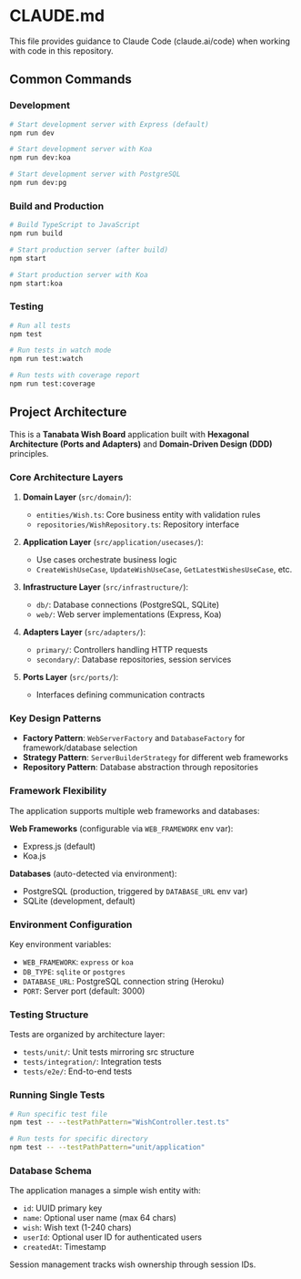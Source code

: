 # CLAUDE.md

This file provides guidance to Claude Code (claude.ai/code) when working with code in this repository.

## Common Commands

### Development
```bash
# Start development server with Express (default)
npm run dev

# Start development server with Koa
npm run dev:koa

# Start development server with PostgreSQL
npm run dev:pg
```

### Build and Production
```bash
# Build TypeScript to JavaScript
npm run build

# Start production server (after build)
npm start

# Start production server with Koa
npm start:koa
```

### Testing
```bash
# Run all tests
npm test

# Run tests in watch mode
npm run test:watch

# Run tests with coverage report
npm run test:coverage
```

## Project Architecture

This is a **Tanabata Wish Board** application built with **Hexagonal Architecture (Ports and Adapters)** and **Domain-Driven Design (DDD)** principles.

### Core Architecture Layers

1. **Domain Layer** (`src/domain/`):
   - `entities/Wish.ts`: Core business entity with validation rules
   - `repositories/WishRepository.ts`: Repository interface

2. **Application Layer** (`src/application/usecases/`):
   - Use cases orchestrate business logic
   - `CreateWishUseCase`, `UpdateWishUseCase`, `GetLatestWishesUseCase`, etc.

3. **Infrastructure Layer** (`src/infrastructure/`):
   - `db/`: Database connections (PostgreSQL, SQLite)
   - `web/`: Web server implementations (Express, Koa)

4. **Adapters Layer** (`src/adapters/`):
   - `primary/`: Controllers handling HTTP requests
   - `secondary/`: Database repositories, session services

5. **Ports Layer** (`src/ports/`):
   - Interfaces defining communication contracts

### Key Design Patterns

- **Factory Pattern**: `WebServerFactory` and `DatabaseFactory` for framework/database selection
- **Strategy Pattern**: `ServerBuilderStrategy` for different web frameworks
- **Repository Pattern**: Database abstraction through repositories

### Framework Flexibility

The application supports multiple web frameworks and databases:

**Web Frameworks** (configurable via `WEB_FRAMEWORK` env var):
- Express.js (default)
- Koa.js

**Databases** (auto-detected via environment):
- PostgreSQL (production, triggered by `DATABASE_URL` env var)
- SQLite (development, default)

### Environment Configuration

Key environment variables:
- `WEB_FRAMEWORK`: `express` or `koa`
- `DB_TYPE`: `sqlite` or `postgres`
- `DATABASE_URL`: PostgreSQL connection string (Heroku)
- `PORT`: Server port (default: 3000)

### Testing Structure

Tests are organized by architecture layer:
- `tests/unit/`: Unit tests mirroring src structure
- `tests/integration/`: Integration tests
- `tests/e2e/`: End-to-end tests

### Running Single Tests

```bash
# Run specific test file
npm test -- --testPathPattern="WishController.test.ts"

# Run tests for specific directory
npm test -- --testPathPattern="unit/application"
```

### Database Schema

The application manages a simple wish entity with:
- `id`: UUID primary key
- `name`: Optional user name (max 64 chars)
- `wish`: Wish text (1-240 chars)
- `userId`: Optional user ID for authenticated users
- `createdAt`: Timestamp

Session management tracks wish ownership through session IDs.